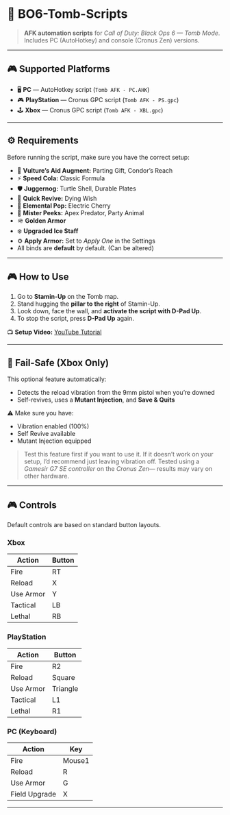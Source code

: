 # 🧟 BO6-Tomb-Scripts

> **AFK automation scripts** for *Call of Duty: Black Ops 6 — Tomb Mode*.  
> Includes PC (AutoHotkey) and console (Cronus Zen) versions.

---

## 🎮 Supported Platforms
- 🖥️ **PC** — AutoHotkey script (`Tomb AFK - PC.AHK`)
- 🎮 **PlayStation** — Cronus GPC script (`Tomb AFK - PS.gpc`)
- 🕹️ **Xbox** — Cronus GPC script (`Tomb AFK - XBL.gpc`)

---

## ⚙️ Requirements
Before running the script, make sure you have the correct setup:

- 🧠 **Vulture’s Aid Augment:** Parting Gift, Condor’s Reach  
- ⚡ **Speed Cola:** Classic Formula  
- 🛡️ **Juggernog:** Turtle Shell, Durable Plates  
- 💉 **Quick Revive:** Dying Wish  
- 🔌 **Elemental Pop:** Electric Cherry  
- 🐒 **Mister Peeks:** Apex Predator, Party Animal  
- 🪖 **Golden Armor**  
- ❄️ **Upgraded Ice Staff**  
- ⚙️ **Apply Armor:** Set to *Apply One* in the Settings  
- All binds are **default** by default. (Can be altered)

---

## 🎮 How to Use
1. Go to **Stamin-Up** on the Tomb map.  
2. Stand hugging the **pillar to the right** of Stamin-Up.  
3. Look down, face the wall, and **activate the script with D-Pad Up**.  
4. To stop the script, press **D-Pad Up** again.  

📺 **Setup Video:** [YouTube Tutorial](https://www.youtube.com/watch?v=9w9v4qSpKRA)

---

## 🧩 Fail-Safe (Xbox Only)
This optional feature automatically:
- Detects the reload vibration from the 9mm pistol when you’re downed  
- Self-revives, uses a **Mutant Injection**, and **Save & Quits**

⚠️ Make sure you have:
- Vibration enabled (100%)  
- Self Revive available  
- Mutant Injection equipped  

> Test this feature first if you want to use it.
> If it doesn’t work on your setup, I’d recommend just leaving vibration off. 
> Tested using a *Gamesir G7 SE controller* on the *Cronus Zen*— results may vary on other hardware.

---

## 🎮 Controls
Default controls are based on standard button layouts.

### Xbox

| Action    | Button  |
|-----------|---------|
| Fire      | RT      |
| Reload    | X       |
| Use Armor | Y       |
| Tactical  | LB      |
| Lethal    | RB      |

### PlayStation

| Action    | Button  |
|-----------|---------|
| Fire      | R2      |
| Reload    | Square  |
| Use Armor | Triangle|
| Tactical  | L1      |
| Lethal    | R1      |

### PC (Keyboard)

| Action        | Key    |
|---------------|--------|
| Fire          | Mouse1 |
| Reload        | R      |
| Use Armor     | G      |
| Field Upgrade | X      |

---